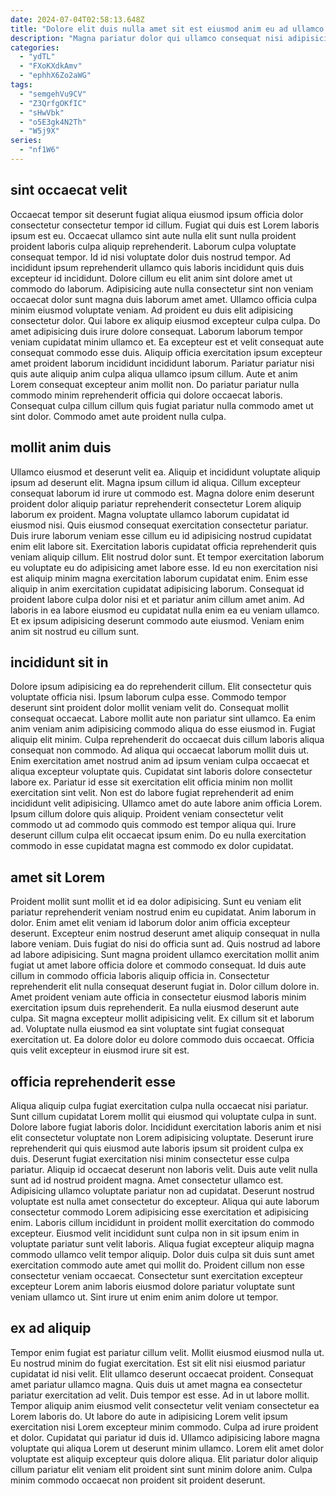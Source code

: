 ```yaml
---
date: 2024-07-04T02:58:13.648Z
title: "Dolore elit duis nulla amet sit est eiusmod anim eu ad ullamco cupidatat esse ut."
description: "Magna pariatur dolor qui ullamco consequat nisi adipisicing qui anim magna velit ad nulla et. Quis aliqua velit in ut Lorem sit enim laborum incididunt ex ullamco."
categories:
  - "ydTL"
  - "FXoKXdkAmv"
  - "ephhX6Zo2aWG"
tags:
  - "semgehVu9CV"
  - "Z3QrfgOKfIC"
  - "sHwVbk"
  - "o5E3gk4N2Th"
  - "W5j9X"
series:
  - "nf1W6"
---
```



## sint occaecat velit

Occaecat tempor sit deserunt fugiat aliqua eiusmod ipsum officia dolor consectetur consectetur tempor id cillum. Fugiat qui duis est Lorem laboris ipsum est eu. Occaecat ullamco sint aute nulla elit sunt nulla proident proident laboris culpa aliquip reprehenderit. Laborum culpa voluptate consequat tempor. Id id nisi voluptate dolor duis nostrud tempor. Ad incididunt ipsum reprehenderit ullamco quis laboris incididunt quis duis excepteur id incididunt. Dolore cillum eu elit anim sint dolore amet ut commodo do laborum.
Adipisicing aute nulla consectetur sint non veniam occaecat dolor sunt magna duis laborum amet amet. Ullamco officia culpa minim eiusmod voluptate veniam. Ad proident eu duis elit adipisicing consectetur dolor. Qui labore ex aliquip eiusmod excepteur culpa culpa. Do amet adipisicing duis irure dolore consequat. Laborum laborum tempor veniam cupidatat minim ullamco et.
Ea excepteur est et velit consequat aute consequat commodo esse duis. Aliquip officia exercitation ipsum excepteur amet proident laborum incididunt incididunt laborum. Pariatur pariatur nisi quis aute aliquip anim culpa aliqua ullamco ipsum cillum. Aute et anim Lorem consequat excepteur anim mollit non. Do pariatur pariatur nulla commodo minim reprehenderit officia qui dolore occaecat laboris. Consequat culpa cillum cillum quis fugiat pariatur nulla commodo amet ut sint dolor. Commodo amet aute proident nulla culpa.

## mollit anim duis

Ullamco eiusmod et deserunt velit ea. Aliquip et incididunt voluptate aliquip ipsum ad deserunt elit. Magna ipsum cillum id aliqua. Cillum excepteur consequat laborum id irure ut commodo est. Magna dolore enim deserunt proident dolor aliquip pariatur reprehenderit consectetur Lorem aliquip laborum ex proident. Magna voluptate ullamco laborum cupidatat id eiusmod nisi.
Quis eiusmod consequat exercitation consectetur pariatur. Duis irure laborum veniam esse cillum eu id adipisicing nostrud cupidatat enim elit labore sit. Exercitation laboris cupidatat officia reprehenderit quis veniam aliquip cillum. Elit nostrud dolor sunt. Et tempor exercitation laborum eu voluptate eu do adipisicing amet labore esse. Id eu non exercitation nisi est aliquip minim magna exercitation laborum cupidatat enim.
Enim esse aliquip in anim exercitation cupidatat adipisicing laborum. Consequat id proident labore culpa dolor nisi et et pariatur anim cillum amet anim. Ad laboris in ea labore eiusmod eu cupidatat nulla enim ea eu veniam ullamco. Et ex ipsum adipisicing deserunt commodo aute eiusmod. Veniam enim anim sit nostrud eu cillum sunt.

## incididunt sit in

Dolore ipsum adipisicing ea do reprehenderit cillum. Elit consectetur quis voluptate officia nisi. Ipsum laborum culpa esse. Commodo tempor deserunt sint proident dolor mollit veniam velit do.
Consequat mollit consequat occaecat. Labore mollit aute non pariatur sint ullamco. Ea enim anim veniam anim adipisicing commodo aliqua do esse eiusmod in. Fugiat aliquip elit minim. Culpa reprehenderit do occaecat duis cillum laboris aliqua consequat non commodo. Ad aliqua qui occaecat laborum mollit duis ut. Enim exercitation amet nostrud anim ad ipsum veniam culpa occaecat et aliqua excepteur voluptate quis. Cupidatat sint laboris dolore consectetur labore ex.
Pariatur id esse sit exercitation elit officia minim non mollit exercitation sint velit. Non est do labore fugiat reprehenderit ad enim incididunt velit adipisicing. Ullamco amet do aute labore anim officia Lorem. Ipsum cillum dolore quis aliquip. Proident veniam consectetur velit commodo ut ad commodo quis commodo est tempor aliqua qui. Irure deserunt cillum culpa elit occaecat ipsum enim. Do eu nulla exercitation commodo in esse cupidatat magna est commodo ex dolor cupidatat.

## amet sit Lorem

Proident mollit sunt mollit et id ea dolor adipisicing. Sunt eu veniam elit pariatur reprehenderit veniam nostrud enim eu cupidatat. Anim laborum in dolor. Enim amet elit veniam id laborum dolor anim officia excepteur deserunt. Excepteur enim nostrud deserunt amet aliquip consequat in nulla labore veniam. Duis fugiat do nisi do officia sunt ad.
Quis nostrud ad labore ad labore adipisicing. Sunt magna proident ullamco exercitation mollit anim fugiat ut amet labore officia dolore et commodo consequat. Id duis aute cillum in commodo officia laboris aliquip officia in. Consectetur reprehenderit elit nulla consequat deserunt fugiat in. Dolor cillum dolore in.
Amet proident veniam aute officia in consectetur eiusmod laboris minim exercitation ipsum duis reprehenderit. Ea nulla eiusmod deserunt aute culpa. Sit magna excepteur mollit adipisicing velit. Ex cillum sit et laborum ad. Voluptate nulla eiusmod ea sint voluptate sint fugiat consequat exercitation ut. Ea dolore dolor eu dolore commodo duis occaecat. Officia quis velit excepteur in eiusmod irure sit est.

## officia reprehenderit esse

Aliqua aliquip culpa fugiat exercitation culpa nulla occaecat nisi pariatur. Sunt cillum cupidatat Lorem mollit qui eiusmod qui voluptate culpa in sunt. Dolore labore fugiat laboris dolor. Incididunt exercitation laboris anim et nisi elit consectetur voluptate non Lorem adipisicing voluptate. Deserunt irure reprehenderit qui quis eiusmod aute laboris ipsum sit proident culpa ex duis. Deserunt fugiat exercitation nisi minim consectetur esse culpa pariatur.
Aliquip id occaecat deserunt non laboris velit. Duis aute velit nulla sunt ad id nostrud proident magna. Amet consectetur ullamco est. Adipisicing ullamco voluptate pariatur non ad cupidatat. Deserunt nostrud voluptate est nulla amet consectetur do excepteur. Aliqua qui aute laborum consectetur commodo Lorem adipisicing esse exercitation et adipisicing enim. Laboris cillum incididunt in proident mollit exercitation do commodo excepteur. Eiusmod velit incididunt sunt culpa non in sit ipsum enim in voluptate pariatur sunt velit laboris.
Aliqua fugiat excepteur aliquip magna commodo ullamco velit tempor aliquip. Dolor duis culpa sit duis sunt amet exercitation commodo aute amet qui mollit do. Proident cillum non esse consectetur veniam occaecat. Consectetur sunt exercitation excepteur excepteur Lorem anim laboris eiusmod dolore pariatur voluptate sunt veniam ullamco ut. Sint irure ut enim enim anim dolore ut tempor.

## ex ad aliquip

Tempor enim fugiat est pariatur cillum velit. Mollit eiusmod eiusmod nulla ut. Eu nostrud minim do fugiat exercitation. Est sit elit nisi eiusmod pariatur cupidatat id nisi velit. Elit ullamco deserunt occaecat proident. Consequat amet pariatur ullamco magna. Quis duis ut amet magna ea consectetur pariatur exercitation ad velit. Duis tempor est esse.
Ad in ut labore mollit. Tempor aliquip anim eiusmod velit consectetur velit veniam consectetur ea Lorem laboris do. Ut labore do aute in adipisicing Lorem velit ipsum exercitation nisi Lorem excepteur minim commodo. Culpa ad irure proident et dolor.
Cupidatat qui pariatur id duis id. Ullamco adipisicing labore magna voluptate qui aliqua Lorem ut deserunt minim ullamco. Lorem elit amet dolor voluptate est aliquip excepteur quis dolore aliqua. Elit pariatur dolor aliquip cillum pariatur elit veniam elit proident sint sunt minim dolore anim. Culpa minim commodo occaecat non proident sit proident deserunt.

